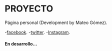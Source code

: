 # PROYECTO

Página personal (Development by Mateo Gómez).

-[facebook](https://facebook.com/mateogove01).
-[twitter](https://twitter.com/mateogove01).
-[Instagram](https://instagram.com/mateogove01).

#### En desarrollo...
